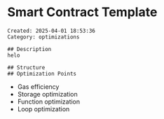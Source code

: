 # Smart Contract Template
    Created: 2025-04-01 18:53:36
    Category: optimizations

    ## Description
    helo

    ## Structure
    ## Optimization Points
- Gas efficiency
- Storage optimization
- Function optimization
- Loop optimization
